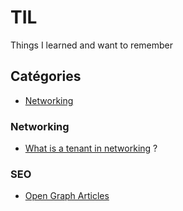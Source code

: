 # TIL

Things I learned and want to remember

## Catégories

- [Networking](https://github.com/willfynch/til#networking)


### <a name="networking"></a>Networking

- [What is a tenant in networking](https://github.com/willfynch/til/blob/master/networking/what-is-a-tenant.md) ?


### <a name="seo"></a> SEO
- [Open Graph Articles](https://github.com/willfynch/til/blob/master/seo/open-graph.md)
